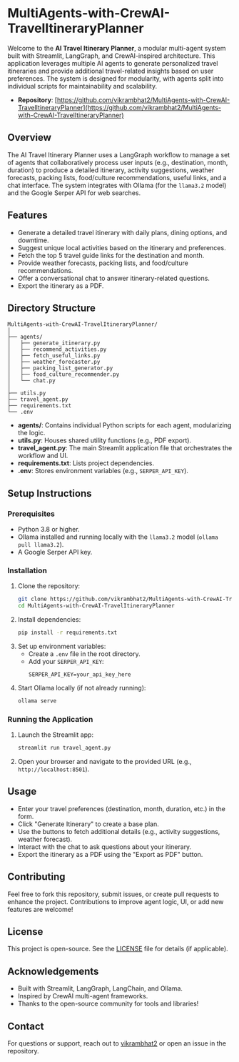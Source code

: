 # MultiAgents-with-CrewAI-TravelItineraryPlanner

Welcome to the **AI Travel Itinerary Planner**, a modular multi-agent system built with Streamlit, LangGraph, and CrewAI-inspired architecture. This application leverages multiple AI agents to generate personalized travel itineraries and provide additional travel-related insights based on user preferences. The system is designed for modularity, with agents split into individual scripts for maintainability and scalability.

- **Repository**: [https://github.com/vikrambhat2/MultiAgents-with-CrewAI-TravelItineraryPlanner](https://github.com/vikrambhat2/MultiAgents-with-CrewAI-TravelItineraryPlanner)


## Overview

The AI Travel Itinerary Planner uses a LangGraph workflow to manage a set of agents that collaboratively process user inputs (e.g., destination, month, duration) to produce a detailed itinerary, activity suggestions, weather forecasts, packing lists, food/culture recommendations, useful links, and a chat interface. The system integrates with Ollama (for the `llama3.2` model) and the Google Serper API for web searches.

## Features
- Generate a detailed travel itinerary with daily plans, dining options, and downtime.
- Suggest unique local activities based on the itinerary and preferences.
- Fetch the top 5 travel guide links for the destination and month.
- Provide weather forecasts, packing lists, and food/culture recommendations.
- Offer a conversational chat to answer itinerary-related questions.
- Export the itinerary as a PDF.

## Directory Structure

```
MultiAgents-with-CrewAI-TravelItineraryPlanner/
│
├── agents/
│   ├── generate_itinerary.py
│   ├── recommend_activities.py
│   ├── fetch_useful_links.py
│   ├── weather_forecaster.py
│   ├── packing_list_generator.py
│   ├── food_culture_recommender.py
│   └── chat.py
│
├── utils.py
├── travel_agent.py
├── requirements.txt
└── .env
```

- **agents/**: Contains individual Python scripts for each agent, modularizing the logic.
- **utils.py**: Houses shared utility functions (e.g., PDF export).
- **travel_agent.py**: The main Streamlit application file that orchestrates the workflow and UI.
- **requirements.txt**: Lists project dependencies.
- **.env**: Stores environment variables (e.g., `SERPER_API_KEY`).

## Setup Instructions

### Prerequisites
- Python 3.8 or higher.
- Ollama installed and running locally with the `llama3.2` model (`ollama pull llama3.2`).
- A Google Serper API key.

### Installation
1. Clone the repository:
   ```bash
   git clone https://github.com/vikrambhat2/MultiAgents-with-CrewAI-TravelItineraryPlanner.git
   cd MultiAgents-with-CrewAI-TravelItineraryPlanner
   ```
2. Install dependencies:
   ```bash
   pip install -r requirements.txt
   ```
3. Set up environment variables:
   - Create a `.env` file in the root directory.
   - Add your `SERPER_API_KEY`:
     ```
     SERPER_API_KEY=your_api_key_here
     ```
4. Start Ollama locally (if not already running):
   ```bash
   ollama serve
   ```

### Running the Application
1. Launch the Streamlit app:
   ```bash
   streamlit run travel_agent.py
   ```
2. Open your browser and navigate to the provided URL (e.g., `http://localhost:8501`).

## Usage
- Enter your travel preferences (destination, month, duration, etc.) in the form.
- Click "Generate Itinerary" to create a base plan.
- Use the buttons to fetch additional details (e.g., activity suggestions, weather forecast).
- Interact with the chat to ask questions about your itinerary.
- Export the itinerary as a PDF using the "Export as PDF" button.

## Contributing
Feel free to fork this repository, submit issues, or create pull requests to enhance the project. Contributions to improve agent logic, UI, or add new features are welcome!

## License
This project is open-source. See the [LICENSE](LICENSE) file for details (if applicable).

## Acknowledgements
- Built with Streamlit, LangGraph, LangChain, and Ollama.
- Inspired by CrewAI multi-agent frameworks.
- Thanks to the open-source community for tools and libraries!

## Contact
For questions or support, reach out to [vikrambhat2](https://github.com/vikrambhat2) or open an issue in the repository.